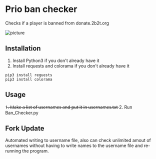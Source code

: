 # Prio ban checker
 Checks if a player is banned from donate.2b2t.org

![picture](https://imgur.com/AfvzImQ.png)

## Installation

1. Install Python3 if you don't already have it
2. Install requests and colorama if you don't already have it
```
pip3 install requests
pip3 install colorama
```
## Usage

1̶.̶ ̶M̶a̶k̶e̶ ̶a̶ ̶l̶i̶s̶t̶ ̶o̶f̶ ̶u̶s̶e̶r̶n̶a̶m̶e̶s̶ ̶a̶n̶d̶ ̶p̶u̶t̶ ̶i̶t̶ ̶i̶n̶ ̶u̶s̶e̶r̶n̶a̶m̶e̶s̶.̶t̶x̶t̶
2. Run Ban_Checker.py

## Fork Update

Automated writing to username file, also can check
unlimited amout of usernames without having to
write names to the username file and re-running the
program.
